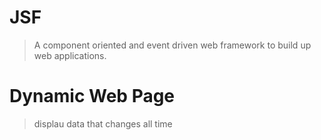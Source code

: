 # JSF
> A component oriented and event driven web framework to build up web applications.

# Dynamic Web Page
>  displau data that changes all time

